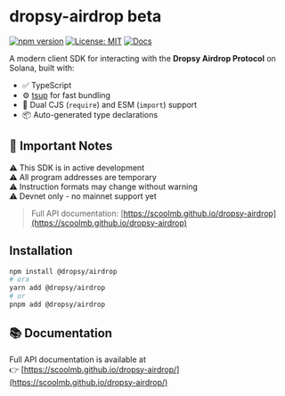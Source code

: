 # dropsy-airdrop beta

[![npm version](https://img.shields.io/npm/v/@dropsy/airdrop.svg)](https://www.npmjs.com/package/@dropsy/airdrop)
[![License: MIT](https://img.shields.io/badge/License-MIT-yellow.svg)](https://opensource.org/licenses/MIT)
[![Docs](https://img.shields.io/badge/docs-online-blue)](https://scoolmb.github.io/dropsy-airdrop/)

A modern client SDK for interacting with the **Dropsy Airdrop Protocol** on Solana, built with:

- ✅ TypeScript
- ⚙️ [tsup](https://github.com/egoist/tsup) for fast bundling
- 🔀 Dual CJS (`require`) and ESM (`import`) support
- 📦 Auto-generated type declarations

## 🚨 Important Notes

⚠️ This SDK is in active development  
⚠️ All program addresses are temporary  
⚠️ Instruction formats may change without warning  
⚠️ Devnet only - no mainnet support yet

> Full API documentation: [https://scoolmb.github.io/dropsy-airdrop](https://scoolmb.github.io/dropsy-airdrop)

## Installation

```bash
npm install @dropsy/airdrop
# ora
yarn add @dropsy/airdrop
# or
pnpm add @dropsy/airdrop
```

## 📚 Documentation

Full API documentation is available at  
👉 [https://scoolmb.github.io/dropsy-airdrop/](https://scoolmb.github.io/dropsy-airdrop/)
